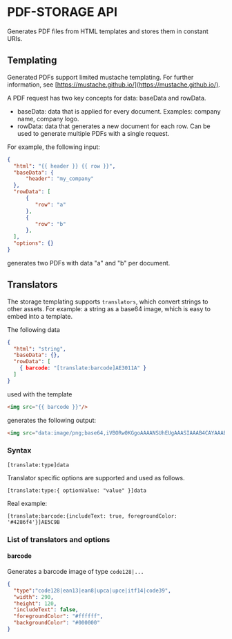 ﻿# PDF-STORAGE API

Generates PDF files from HTML templates and stores them in constant URIs.

## Templating

Generated PDFs support limited mustache templating.
For further information, see [https://mustache.github.io/](https://mustache.github.io/).

A PDF request has two key concepts for data: baseData and rowData.

- baseData: data that is applied for every document. Examples:
company name, company logo.
- rowData: data that generates a new document for each row. Can be used to
generate multiple PDFs with a single request.

For example, the following input:

```json
{
  "html": "{{ header }} {{ row }}",
  "baseData": {
      "header": "my_company"
  },
  "rowData": [
      {
         "row": "a"
      },
      {
         "row": "b"
      },
  ],
  "options": {}
}
```

generates two PDFs with data "a" and "b" per document.

## Translators

The storage templating supports `translators`, which convert strings to other assets.
For example: a string as a base64 image, which is easy to embed into a template.

The following data

```json
{
  "html": "string",
  "baseData": {},
  "rowData": [
    { barcode: "[translate:barcode]AE3011A" }
  ]
}
```

used with the template

```html
<img src="{{ barcode }}"/>
```

generates the following output:

```html
<img src="data:image/png;base64,iVBORw0KGgoAAAANSUhEUgAAASIAAAB4CAYAAABW..."/>
```

### Syntax

```text
[translate:type]data
```

Translator specific options are supported and used as follows.

```text
[translate:type:{ optionValue: "value" }]data
```

Real example:

```text
[translate:barcode:{includeText: true, foregroundColor: '#4286f4'}]AE5C9B
```

### List of translators and options

#### barcode

Generates a barcode image of type `code128|...`

```json
{
  "type":"code128|ean13|ean8|upca|upce|itf14|code39",
  "width": 290,
  "height": 120,
  "includeText": false,
  "foregroundColor": "#ffffff",
  "backgroundColor": "#000000"
}
```
